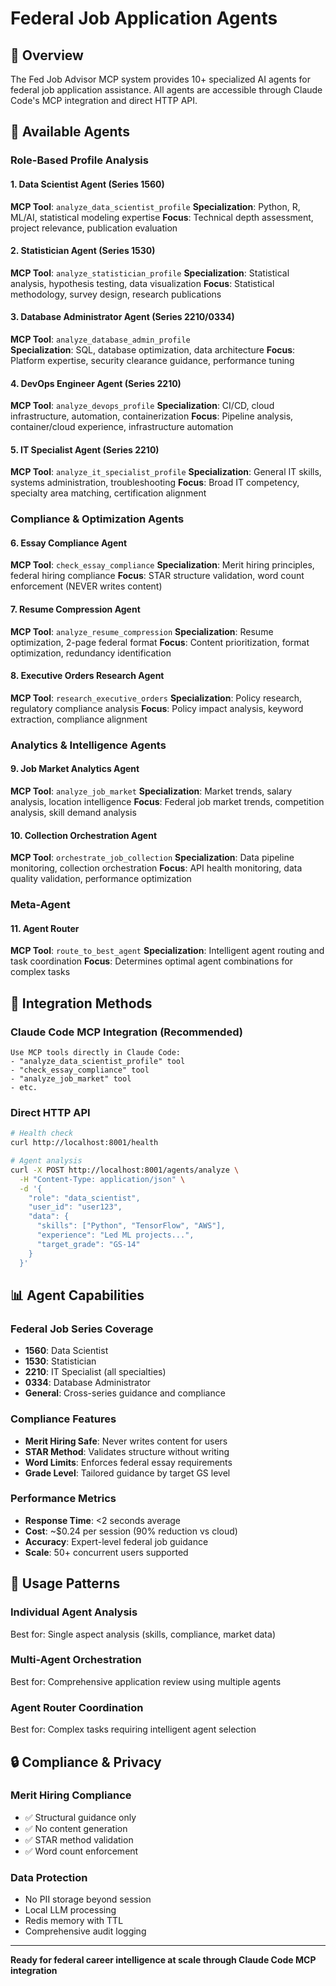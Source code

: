 # Federal Job Application Agents

## 🎯 Overview

The Fed Job Advisor MCP system provides 10+ specialized AI agents for federal job application assistance. All agents are accessible through Claude Code's MCP integration and direct HTTP API.

## 🤖 Available Agents

### Role-Based Profile Analysis

#### 1. Data Scientist Agent (Series 1560)
**MCP Tool**: `analyze_data_scientist_profile`
**Specialization**: Python, R, ML/AI, statistical modeling expertise
**Focus**: Technical depth assessment, project relevance, publication evaluation

#### 2. Statistician Agent (Series 1530) 
**MCP Tool**: `analyze_statistician_profile`
**Specialization**: Statistical analysis, hypothesis testing, data visualization
**Focus**: Statistical methodology, survey design, research publications

#### 3. Database Administrator Agent (Series 2210/0334)
**MCP Tool**: `analyze_database_admin_profile`  
**Specialization**: SQL, database optimization, data architecture
**Focus**: Platform expertise, security clearance guidance, performance tuning

#### 4. DevOps Engineer Agent (Series 2210)
**MCP Tool**: `analyze_devops_profile`
**Specialization**: CI/CD, cloud infrastructure, automation, containerization
**Focus**: Pipeline analysis, container/cloud experience, infrastructure automation

#### 5. IT Specialist Agent (Series 2210)
**MCP Tool**: `analyze_it_specialist_profile`
**Specialization**: General IT skills, systems administration, troubleshooting
**Focus**: Broad IT competency, specialty area matching, certification alignment

### Compliance & Optimization Agents

#### 6. Essay Compliance Agent
**MCP Tool**: `check_essay_compliance`
**Specialization**: Merit hiring principles, federal hiring compliance
**Focus**: STAR structure validation, word count enforcement (NEVER writes content)

#### 7. Resume Compression Agent
**MCP Tool**: `analyze_resume_compression`
**Specialization**: Resume optimization, 2-page federal format
**Focus**: Content prioritization, format optimization, redundancy identification

#### 8. Executive Orders Research Agent
**MCP Tool**: `research_executive_orders`
**Specialization**: Policy research, regulatory compliance analysis
**Focus**: Policy impact analysis, keyword extraction, compliance alignment

### Analytics & Intelligence Agents

#### 9. Job Market Analytics Agent
**MCP Tool**: `analyze_job_market`
**Specialization**: Market trends, salary analysis, location intelligence
**Focus**: Federal job market trends, competition analysis, skill demand analysis

#### 10. Collection Orchestration Agent
**MCP Tool**: `orchestrate_job_collection`
**Specialization**: Data pipeline monitoring, collection orchestration
**Focus**: API health monitoring, data quality validation, performance optimization

### Meta-Agent

#### 11. Agent Router
**MCP Tool**: `route_to_best_agent`
**Specialization**: Intelligent agent routing and task coordination
**Focus**: Determines optimal agent combinations for complex tasks

## 🔧 Integration Methods

### Claude Code MCP Integration (Recommended)
```
Use MCP tools directly in Claude Code:
- "analyze_data_scientist_profile" tool
- "check_essay_compliance" tool  
- "analyze_job_market" tool
- etc.
```

### Direct HTTP API
```bash
# Health check
curl http://localhost:8001/health

# Agent analysis
curl -X POST http://localhost:8001/agents/analyze \
  -H "Content-Type: application/json" \
  -d '{
    "role": "data_scientist",
    "user_id": "user123", 
    "data": {
      "skills": ["Python", "TensorFlow", "AWS"],
      "experience": "Led ML projects...",
      "target_grade": "GS-14"
    }
  }'
```

## 📊 Agent Capabilities

### Federal Job Series Coverage
- **1560**: Data Scientist
- **1530**: Statistician  
- **2210**: IT Specialist (all specialties)
- **0334**: Database Administrator
- **General**: Cross-series guidance and compliance

### Compliance Features
- **Merit Hiring Safe**: Never writes content for users
- **STAR Method**: Validates structure without writing
- **Word Limits**: Enforces federal essay requirements
- **Grade Level**: Tailored guidance by target GS level

### Performance Metrics
- **Response Time**: <2 seconds average
- **Cost**: ~$0.24 per session (90% reduction vs cloud)
- **Accuracy**: Expert-level federal job guidance
- **Scale**: 50+ concurrent users supported

## 🎯 Usage Patterns

### Individual Agent Analysis
Best for: Single aspect analysis (skills, compliance, market data)

### Multi-Agent Orchestration  
Best for: Comprehensive application review using multiple agents

### Agent Router Coordination
Best for: Complex tasks requiring intelligent agent selection

## 🔒 Compliance & Privacy

### Merit Hiring Compliance
- ✅ Structural guidance only
- ✅ No content generation
- ✅ STAR method validation
- ✅ Word count enforcement

### Data Protection
- No PII storage beyond session
- Local LLM processing
- Redis memory with TTL
- Comprehensive audit logging

---

**Ready for federal career intelligence at scale through Claude Code MCP integration**